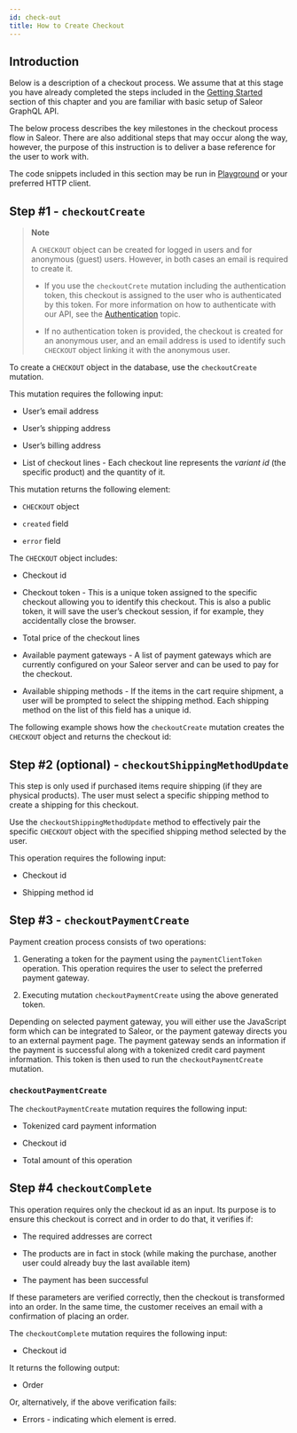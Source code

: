 ```yaml
---
id: check-out
title: How to Create Checkout
---
```

## Introduction

Below is a description of a checkout process. We assume that at this stage you have already completed the steps included in the [Getting Started](api/intro.md) section of this chapter and you are familiar with basic setup of Saleor GraphQL API.

The below process describes the key milestones in the checkout process flow in Saleor. There are also additional steps that may occur along the way, however, the purpose of this instruction is to deliver a base reference for the user to work with.    

The code snippets included in this section may be run in [Playground](api/playground.md) or your preferred HTTP client.

## Step #1 - `checkoutCreate` 

> **Note**
>
> A `CHECKOUT` object can be created for logged in users and for anonymous (guest) users. However,  in both cases an email is required to create it.
>
> * If you use the `checkoutCrete` mutation including the authentication token, this checkout is assigned to the user who is authenticated by this token. For more information on how to authenticate with our API, see the [Authentication](api/authenticate.md) topic.
>
> * If no authentication token is provided, the checkout is created for an anonymous user, and an email address is used to identify such `CHECKOUT` object linking it with the anonymous user. 

To create a `CHECKOUT` object in the database, use the `checkoutCreate` mutation. 

This mutation requires the following input:

* User’s email address

* User’s shipping address

* User’s billing address

* List of checkout lines - Each checkout line represents the _variant id_ (the specific product) and the quantity of it.

This mutation returns the following element:

* `CHECKOUT` object

* `created` field

* `error` field

The `CHECKOUT` object includes:

* Checkout id

* Checkout token - This is a unique token assigned to the specific checkout allowing you to identify this checkout. This is also a public token, it will save the user’s checkout session, if for example, they accidentally close the browser.

* Total price of the checkout lines

* Available payment gateways - A list of payment gateways which are currently configured on your Saleor server and can be used to pay for the checkout.

* Available shipping methods - If the items in the cart require shipment, a user will be prompted to select the shipping method. Each shipping method on the list of this field has a unique id.

The following example shows how the `checkoutCreate` mutation creates the `CHECKOUT` object and returns the checkout id: 

<!-- Marcin to provide a code snippet from Playground -->

## Step #2 (optional) - `checkoutShippingMethodUpdate`

This step is only used if purchased items require shipping (if they are physical products). The user must select a specific shipping method to create a shipping for this checkout.

Use the `checkoutShippingMethodUpdate` method to effectively pair the specific `CHECKOUT` object with the specified shipping method selected by the user.

This operation requires the following input:

* Checkout id

* Shipping method id

<!-- Marcin to provide a code snippet from Playground -->

## Step #3 - `checkoutPaymentCreate`

Payment creation process consists of two operations:

1. Generating a token for the payment using the `paymentClientToken` operation. 
This operation requires the user to select the preferred payment gateway.

2. Executing mutation `checkoutPaymentCreate` using the above generated token. 

Depending on selected payment gateway, you will either use the JavaScript form which can be integrated to Saleor, or the payment gateway directs you to an external payment page. The payment gateway sends an information if the payment is successful along with a tokenized credit card payment information. This token is then used to run the `checkoutPaymentCreate` mutation.  

### `checkoutPaymentCreate`

The `checkoutPaymentCreate` mutation requires the following input:

* Tokenized card payment information

* Checkout id
 
* Total amount of this operation

## Step #4 `checkoutComplete`

This operation requires only the checkout id as an input. Its purpose is to ensure this checkout is correct and in order to do that, it verifies if:

* The required addresses are correct 

* The products are in fact in stock (while making the purchase, another user could already buy the last available item)

* The payment has been successful

If these parameters are verified correctly, then the checkout is transformed into an order. In the same time, the customer receives an email with a confirmation of placing an order.

The `checkoutComplete` mutation requires the following input:

* Checkout id

It returns the following output:

* Order

Or, alternatively, if the above verification fails: 

* Errors - indicating which element is erred.



